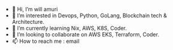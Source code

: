 - 👋 Hi, I’m will amuri
- 👀 I’m interested in Devops, Python, GoLang, Blockchain tech & Architecture.
- 🌱 I’m currently learning Nix, AWS, K8S, Coder.
- 💞️ I’m looking to collaborate on AWS EKS, Terraform, Coder.
- 📫 How to reach me : email

<!---
willamuri/willamuri is a ✨ special ✨ repository because its `README.md` (this file) appears on your GitHub profile.
You can click the Preview link to take a look at your changes.
--->
